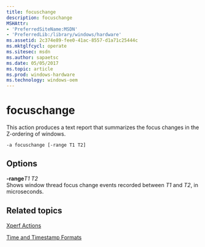 ```yaml
---
title: focuschange
description: focuschange
MSHAttr:
- 'PreferredSiteName:MSDN'
- 'PreferredLib:/library/windows/hardware'
ms.assetid: 2c374e89-fee0-41ac-8557-d1a71c25444c
ms.mktglfcycl: operate
ms.sitesec: msdn
ms.author: sapaetsc
ms.date: 05/05/2017
ms.topic: article
ms.prod: windows-hardware
ms.technology: windows-oem
---
```


# focuschange


This action produces a text report that summarizes the focus changes in the Z-ordering of windows.

```
-a focuschange [-range T1 T2]
```

## Options


<a href="" id="-ranget1-t2"></a>**-range***T1 T2*  
Shows window thread focus change events recorded between *T1* and *T2*, in microseconds.

## Related topics


[Xperf Actions](xperf-actions.md)

[Time and Timestamp Formats](time-and-timestamp-formats.md)

 

 







